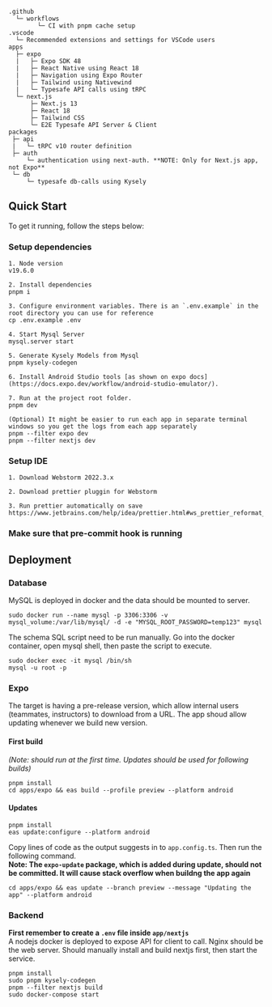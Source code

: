 ```
.github
  └─ workflows
        └─ CI with pnpm cache setup
.vscode
  └─ Recommended extensions and settings for VSCode users
apps
  ├─ expo
  |   ├─ Expo SDK 48
  |   ├─ React Native using React 18
  |   ├─ Navigation using Expo Router
  |   ├─ Tailwind using Nativewind
  |   └─ Typesafe API calls using tRPC
  └─ next.js
      ├─ Next.js 13
      ├─ React 18
      ├─ Tailwind CSS
      └─ E2E Typesafe API Server & Client
packages
 ├─ api
 |   └─ tRPC v10 router definition
 ├─ auth
     └─ authentication using next-auth. **NOTE: Only for Next.js app, not Expo**
 └─ db
     └─ typesafe db-calls using Kysely
```

## Quick Start

To get it running, follow the steps below:

### Setup dependencies

```
1. Node version
v19.6.0

2. Install dependencies
pnpm i

3. Configure environment variables. There is an `.env.example` in the root directory you can use for reference
cp .env.example .env

4. Start Mysql Server
mysql.server start

5. Generate Kysely Models from Mysql
pnpm kysely-codegen

6. Install Android Studio tools [as shown on expo docs](https://docs.expo.dev/workflow/android-studio-emulator/).

7. Run at the project root folder.
pnpm dev

(Optional) It might be easier to run each app in separate terminal windows so you get the logs from each app separately
pnpm --filter expo dev
pnpm --filter nextjs dev
```

### Setup IDE

```
1. Download Webstorm 2022.3.x

2. Download prettier pluggin for Webstorm

3. Run prettier automatically on save
https://www.jetbrains.com/help/idea/prettier.html#ws_prettier_reformat_code
```

### Make sure that pre-commit hook is running

## Deployment

### Database
MySQL is deployed in docker and the data should be mounted to server.
```
sudo docker run --name mysql -p 3306:3306 -v mysql_volume:/var/lib/mysql/ -d -e "MYSQL_ROOT_PASSWORD=temp123" mysql
```
The schema SQL script need to be run manually. Go into the docker container, open mysql shell, then paste the script
to execute.
```
sudo docker exec -it mysql /bin/sh
mysql -u root -p
```

### Expo
The target is having a pre-release version, which allow internal users (teammates, instructors) to download from a URL.
The app shoud allow updating whenever we build new version.
#### First build 
*(Note: should run at the first time. Updates should be used for following builds)*
```
pnpm install
cd apps/expo && eas build --profile preview --platform android
```
#### Updates
```
pnpm install
eas update:configure --platform android
```
Copy lines of code as the output suggests in to `app.config.ts`. Then run the following command.\
**Note: The `expo-update` package, which is added during update, should not be committed.
It will cause stack overflow when buildng the app again**
```
cd apps/expo && eas update --branch preview --message "Updating the app" --platform android
```

### Backend
**First remember to create a `.env` file inside `app/nextjs`**\
A nodejs docker is deployed to expose API for client to call. Nginx should be the web server.
Should manually install and build nextjs first, then start the service.
```
pnpm install 
sudo pnpm kysely-codegen
pnpm --filter nextjs build
sudo docker-compose start
```
